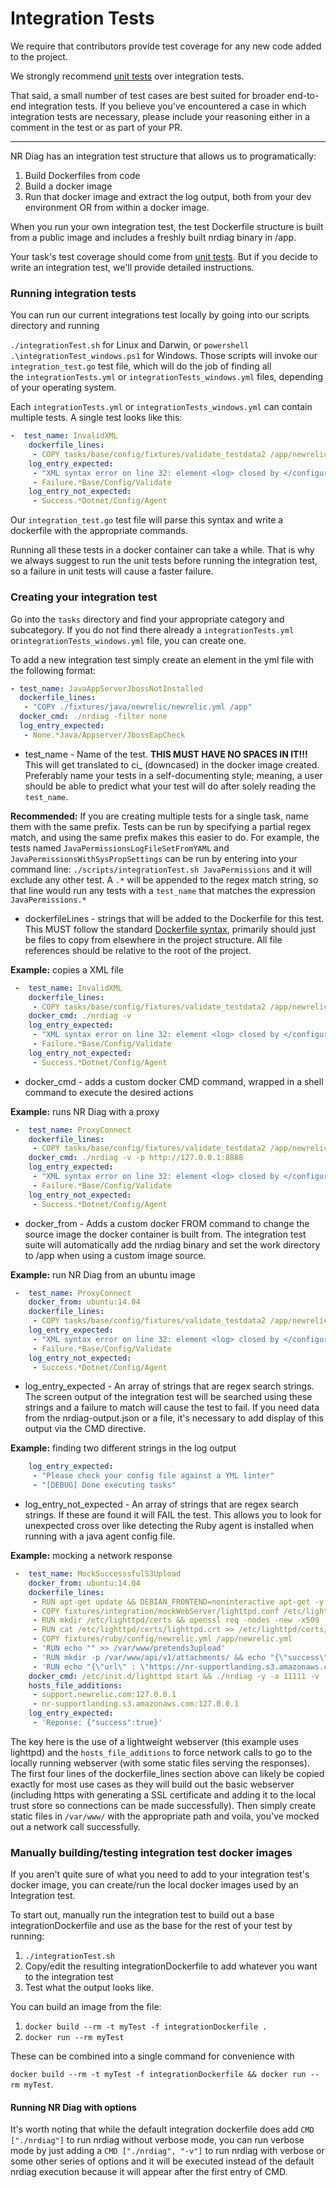# Integration Tests

We require that contributors provide test coverage for any new code added to the project. 

We strongly recommend [unit tests](./Unit-Testing.md) over integration tests.

That said, a small number of test cases are best suited for broader end-to-end integration tests.
If you believe you've encountered a case in which integration tests are necessary, please include your reasoning either in a comment in the test or as part of your PR.

-------------------------------------------

NR Diag has an integration test structure that allows us to programatically: 

1. Build Dockerfiles from code 
2. Build a docker image
3. Run that docker image and extract the log output, both from your dev environment OR from within a docker image.

When you run your own integration test, the test Dockerfile structure is built from a public image and includes a freshly built nrdiag binary in /app.

Your task's test coverage should come from [unit tests](unit-testing.md). But if you decide to write an integration test, we'll provide detailed instructions.

### Running integration tests

You can run our current integrations test locally by going into our scripts directory and running 

`./integrationTest.sh` for Linux and Darwin, or `powershell .\integrationTest_windows.ps1` for Windows. Those scripts will invoke our `integration_test.go` test file, which will do the job of finding all  
the `integrationTests.yml` or `integrationTests_windows.yml` files, depending of your operating system.

Each `integrationTests.yml` or `integrationTests_windows.yml` can contain multiple tests. A single test looks like this:

```yml
-  test_name: InvalidXML
    dockerfile_lines: 
     - COPY tasks/base/config/fixtures/validate_testdata2 /app/newrelic.config
    log_entry_expected:  
     - "XML syntax error on line 32: element <log> closed by </configuration>"
     - Failure.*Base/Config/Validate
    log_entry_not_expected:
     - Success.*Dotnet/Config/Agent
```

Our `integration_test.go` test file will parse this syntax and write a dockerfile with the appropriate commands.

Running all these tests in a docker container can take a while. That is why we always suggest to run the unit tests before running the integration test, so a failure in unit tests will cause a faster failure.

### Creating your integration test
Go into the `tasks` directory and find your appropriate category and subcategory. If you do not find there already a `integrationTests.yml` or`integrationTests_windows.yml` file, you can create one. 

To add a new integration test simply create an element in the yml file with the following format:

```yml
- test_name: JavaAppServerJbossNotInstalled
  dockerfile_lines: 
   - "COPY ./fixtures/java/newrelic/newrelic.yml /app"
  docker_cmd: ./nrdiag -filter none
  log_entry_expected:  
   - None.*Java/Appserver/JbossEapCheck
```

- test_name - Name of the test. **THIS MUST HAVE NO SPACES IN IT!!!** This will get translated to ci_<testname> (downcased) in the docker image created. Preferably name your tests in a self-documenting style; meaning, a user should be able to predict what your test will do after solely reading the `test_name`. 

**Recommended:** If you are creating multiple tests for a single task, name them with the same prefix. Tests can be run by specifying a partial regex match, and using the same prefix makes this easier to do. For example, the tests named `JavaPermissionsLogFileSetFromYAML` and `JavaPermissionsWithSysPropSettings` can be run by entering into your command line: `./scripts/integrationTest.sh JavaPermissions` and it will exclude any other test. A `.*` will be appended to the regex match string, so that line would run any tests with a `test_name` that matches the expression `JavaPermissions.*`
- dockerfileLines - strings that will be added to the Dockerfile for this test. This MUST follow the standard [Dockerfile syntax](https://docs.docker.com/engine/reference/builder/), primarily should just be files to copy from elsewhere in the project structure. 
All file references should be relative to the root of the project. 

**Example:** copies a XML file

```yml
 -  test_name: InvalidXML
    dockerfile_lines: 
     - COPY tasks/base/config/fixtures/validate_testdata2 /app/newrelic.config
    docker_cmd: ./nrdiag -v
    log_entry_expected:  
     - "XML syntax error on line 32: element <log> closed by </configuration>"
     - Failure.*Base/Config/Validate
    log_entry_not_expected:
     - Success.*Dotnet/Config/Agent
```

- docker_cmd - adds a custom docker CMD command, wrapped in a shell command to execute the desired actions

**Example:** runs NR Diag with a proxy

```yml
 -  test_name: ProxyConnect
    dockerfile_lines: 
     - COPY tasks/base/config/fixtures/validate_testdata2 /app/newrelic.config
    docker_cmd: ./nrdiag -v -p http://127.0.0.1:8888
    log_entry_expected:  
     - "XML syntax error on line 32: element <log> closed by </configuration>"
     - Failure.*Base/Config/Validate
    log_entry_not_expected:
     - Success.*Dotnet/Config/Agent
```

- docker_from - Adds a custom docker FROM command to change the source image the docker container is built from. The integration test suite will automatically add the nrdiag binary and set the work directory to /app when using a custom image source.

**Example:** run NR Diag from an ubuntu image

```yml
 -  test_name: ProxyConnect
    docker_from: ubuntu:14.04
    dockerfile_lines: 
     - COPY tasks/base/config/fixtures/validate_testdata2 /app/newrelic.config
    log_entry_expected:  
     - "XML syntax error on line 32: element <log> closed by </configuration>"
     - Failure.*Base/Config/Validate
    log_entry_not_expected:
     - Success.*Dotnet/Config/Agent
```


- log_entry_expected - An array of strings that are regex search strings. The screen output of the integration test will be searched using these strings and a failure to match will cause the test to fail. If you need data from the nrdiag-output.json or a file, it's necessary to add display of this output via the CMD directive.

**Example:** finding two different strings in the log output

```yml
    log_entry_expected:
     - "Please check your config file against a YML linter"
     - "[DEBUG] Done executing tasks"

```

- log_entry_not_expected - An array of strings that are regex search strings. If these are found it will FAIL the test. This allows you to look for unexpected cross over like detecting the Ruby agent is installed when running with a java agent config file.

**Example:** mocking a network response

```yml
 -  test_name: MockSuccesssfulS3Upload
    docker_from: ubuntu:14.04
    dockerfile_lines:
     - RUN apt-get update && DEBIAN_FRONTEND=noninteractive apt-get -y install lighttpd openssl ca-certificates
     - COPY fixtures/integration/mockWebServer/lighttpd.conf /etc/lighttpd/lighttpd.conf
     - RUN mkdir /etc/lighttpd/certs && openssl req -nodes -new -x509  -keyout /etc/lighttpd/certs/lighttpd.pem -out /etc/lighttpd/certs/lighttpd.crt -subj "/C=US/ST=California/L=San Francisco/O=New Relic, Inc./CN=*.newrelic.com"
     - RUN cat /etc/lighttpd/certs/lighttpd.crt >> /etc/lighttpd/certs/lighttpd.pem && cp /etc/lighttpd/certs/lighttpd.crt /usr/local/share/ca-certificates/ && update-ca-certificates --fresh
     - COPY fixtures/ruby/config/newrelic.yml /app/newrelic.yml
     - 'RUN echo "" >> /var/www/pretends3upload'
     - 'RUN mkdir -p /var/www/api/v1/attachments/ && echo "{\"success\":true}" >> /var/www/api/v1/attachments/upload'
     - 'RUN echo "{\"url\" : \"https://nr-supportlanding.s3.amazonaws.com/pretends3upload\"}" >> /var/www/api/v1/attachments/get_download_url'
    docker_cmd: /etc/init.d/lighttpd start && ./nrdiag -y -a 11111 -v
    hosts_file_additions: 
     - support.newrelic.com:127.0.0.1
     - nr-supportlanding.s3.amazonaws.com:127.0.0.1
    log_entry_expected:
     - 'Reponse: {"success":true}'

```

The key here is the use of a lightweight webserver (this example uses lighttpd) and the `hosts_file_additions` to force network calls to go to the locally running webserver (with some static files serving the responses). The first four lines of the dockerfile_lines section above can likely be copied exactly for most use cases as they will build out the basic webserver (including https with generating a SSL certificate and adding it to the local trust store so connections can be made successfully). Then simply create static files in `/var/www/` with the appropriate path and voila, you've mocked out a network call successfully. 




### Manually building/testing integration test docker images
If you aren't quite sure of what you need to add to your integration test's docker image, you can create/run the local docker images used by an Integration test.

To start out, manually run the integration test to build out a base integrationDockerfile and use as the base for the rest of your test by running:
1. `./integrationTest.sh`
2. Copy/edit the resulting integrationDockerfile to add whatever you want to the integration test
3. Test what the output looks like.

You can build an image from the file: 
1. `docker build --rm -t myTest -f integrationDockerfile .`
2. `docker run --rm myTest`

These can be combined into a single command for convenience with 

`docker build --rm -t myTest -f integrationDockerfile && docker run --rm myTest`. 

#### Running NR Diag with options
It's worth noting that while the default integration dockerfile does add `CMD ["./nrdiag"]` to run nrdiag without verbose mode, you can run verbose mode by just adding a `CMD ["./nrdiag", "-v"]` to run nrdiag with verbose or some other series of options and it will be executed instead of the default nrdiag execution because it will appear after the first entry of CMD.

